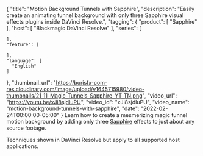 {
  "title": "Motion Background Tunnels with Sapphire",
  "description": "Easily create an animating tunnel background with only three Sapphire visual effects plugins inside DaVinci Resolve.",
  "tagging": {
    "product": [
      "Sapphire"
    ],
    "host": [
      "Blackmagic DaVinci Resolve"
    ],
    "series": [

    ],
    "feature": [

    ],
    "language": [
      "English"
    ]
  },
  "thumbnail_url": "https://borisfx-com-res.cloudinary.com/image/upload/v1645715980/video-thumbnails/21_11_Magic_Tunnels_Sapphire_YT_TN.png",
  "video_url": "https://youtu.be/xJi8sjdIuPU",
  "video_id": "xJi8sjdIuPU",
  "video_name": "motion-background-tunnels-with-sapphire",
  "date": "2022-02-24T00:00:00-05:00"
}
Learn how to create a mesmerizing magic tunnel motion background by adding only three <a href="https://borisfx.com/products/sapphire/?collection=sapphire&product=sapphire" target="_blank">Sapphire</a> effects to just about any source footage.

Techniques shown in DaVinci Resolve but apply to all supported host applications.
